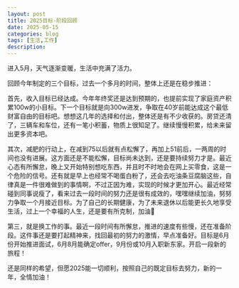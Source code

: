 ```yaml
---
layout: post
title: 2025目标-阶段回顾
date: 2025-05-15
categories: blog
tags: [生活,工作]
description: 
---
```

进入5月，天气逐渐变暖，生活中充满了活力。

回顾今年制定的三个目标，过去一个多月的时间，整体上还是在稳步推进：

首先，收入目标已经达成。今年年终奖还是达到预期的，也提前实现了家庭资产积累100w的小目标。下一个目标就是向300w进发，争取在40岁前能达成这个最低财富自由的目标吧。想想这几年的选择和付出，整体还是有不少收获的。房贷还清了，三辆车和车位，还有一笔小积蓄，物质上很知足了。继续慢慢积累，给未来留出更多资本吧。

其次，减肥的行动上，在减到75以后就有点松懈了，再加上51前后，一两周的时间也没有进展。这方面还是不能松懈，目标尚未达到，还是要持续努力才是。最近心态有所懈怠，晚上又开始特别想吃东西，并且时不时地会在网上买零食，这是一个危险的信号。还有就是早上也经常不喝蛋白粉了，还会去吃油条豆腐脑这些，自律真是一件很难做到的事情啊，不过正因为难，实现的时候才更加开心。最近经常碰到同事说瘦了，看来过去一段时间的努力还是很有成效的，嘿嘿继续加油，努努力争取一个月接近目标。为了自己的长期健康，为了未来退休以后能更长久地享受生活，过上一个幸福的人生，还是要有所克制，加油💪

第三，就是换工作的事。最近一段时间有所懈怠，推进的速度有些慢，还在准备阶段。这件事还是要打起精神来，找回最初的努力的激情，早点准备好。目标是6月份开始推进面试，6月8月能确定offer，9月份或10月入职新东家。开启一段新的旅程！

还是同样的希望，但愿2025能一切顺利，按照自己的既定目标去努力，新的一年，全情加油！


